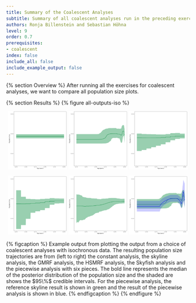 ```yaml
---
title: Summary of the Coalescent Analyses
subtitle: Summary of all coalescent analyses run in the preceding exercises
authors: Ronja Billenstein and Sebastian Höhna
level: 9
order: 0.7
prerequisites:
- coalescent
index: false
include_all: false
include_example_output: false
---
```


{% section Overview %}
After running all the exercises for coalescent analyses, we want to compare all population size plots.

{% section Results %}
{% figure all-outputs-iso %}
<p align="middle">
  <img src="figures/horses_iso_Constant.png" width="32%" />
  <img src="figures/horses_iso_Skyline.png" width="32%" />
  <img src="figures/horses_iso_GMRF.png" width="32%" />
</p>
<p align="middle">
  <img src="figures/horses_iso_HSMRF.png" width="32%" />
  <img src="figures/horses_iso_SkyfishAC.png" width="32%" />
  <img src="figures/horses_iso_piecewise_6diff.png" width="32%" />
</p>
{% figcaption %}
Example output from plotting the output from a choice of coalescent analyses with isochronous data.
The resulting population size trajectories are from (left to right) the constant analysis, the skyline analysis, the GMRF analysis, the HSMRF analysis, the Skyfish analysis and the piecewise analysis with six pieces. The bold line represents the median of the posterior distribution of the population size and the shaded are shows the $95\%$ credible intervals. For the piecewise analysis, the reference skyline result is shown in green and the result of the piecewise analysis is shown in blue.
{% endfigcaption %}
{% endfigure %}
